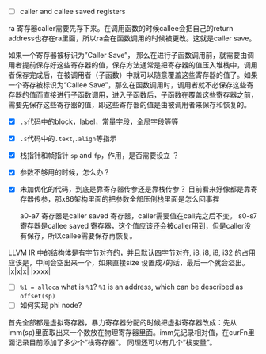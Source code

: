 - [ ] caller and callee saved registers

ra 寄存器caller需要先存下来。在调用函数的时候callee会把自己的return address也存在ra里面，所以ra会在函数调用的时候被更改。这就是caller save。

如果一个寄存器被标识为”Caller Save”， 那么在进行子函数调用前，就需要由调用者提前保存好这些寄存器的值，保存方法通常是把寄存器的值压入堆栈中，调用者保存完成后，在被调用者（子函数）中就可以随意覆盖这些寄存器的值了。如果一个寄存被标识为“Callee Save”，那么在函数调用时，调用者就不必保存这些寄存器的值而直接进行子函数调用，进入子函数后，子函数在覆盖这些寄存器之前，需要先保存这些寄存器的值，即这些寄存器的值是由被调用者来保存和恢复的。

- [x] `.s`代码中的block，label，常量字段，全局字段等等
- [x] `.s`代码中的`.text`,`.align`等指示

- [x] 栈指针和帧指针 `sp` and `fp`，作用，是否需要设立  ？
- [x] 参数不够用的时候，怎么办？
- [x] 未加优化的代码，到底是靠寄存器传参还是靠栈传参？
    目前看来好像都是靠寄存器传参，那x86架构里面的把参数全部压倒栈里面是怎么回事捏

    a0-a7 寄存器是caller saved 寄存器，caller需要值在call完之后不变。
    s0-s7 寄存器是callee saved 寄存器，这个值应该还会被caller用到，但是caller没有保存，所以callee需要保存再恢复。

LLVM IR 中的结构体是有字节对齐的，并且默认四字节对齐, i8, i8, i8, i32 的占用应该是，中间会空出来一个，如果直接size 设置成7的话，最后一个就会溢出。
    |x|x|x| |xxxx|

- [ ] `%1 = alloca` what is `%1`?
`%1` is an address, which can be described as `offset(sp)`
- [ ] 如何实现 phi node?

首先全部都是虚拟寄存器，暴力寄存器分配的时候把虚拟寄存器改成：先从imm(sp)里面取出来一个数放在物理寄存器里面。imm先记录相对值，在curFn里面记录目前添加了多少个“栈寄存器”。
同理还可以有几个“栈变量”。